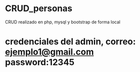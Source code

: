 # CRUD_personas
CRUD realizado en php, mysql y bootstrap de forma local
# credenciales del admin, correo: ejemplo1@gmail.com password:12345
